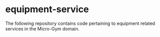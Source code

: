 # equipment-service
The following repository contains code pertaining to equipment related services in the Micro-Gym domain.
